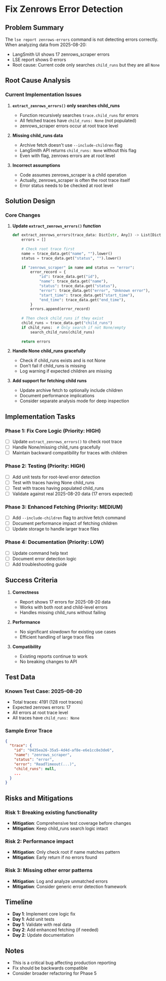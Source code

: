 # Fix Zenrows Error Detection

## Problem Summary

The `lse report zenrows-errors` command is not detecting errors correctly. When analyzing data from 2025-08-20:
- LangSmith UI shows 17 zenrows_scraper errors
- LSE report shows 0 errors
- Root cause: Current code only searches `child_runs` but they are all `None`

## Root Cause Analysis

### Current Implementation Issues
1. **`extract_zenrows_errors()` only searches child_runs**
   - Function recursively searches `trace.child_runs` for errors
   - All fetched traces have `child_runs: None` (not populated)
   - zenrows_scraper errors occur at root trace level

2. **Missing child_runs data**
   - Archive fetch doesn't use `--include-children` flag
   - LangSmith API returns `child_runs: None` without this flag
   - Even with flag, zenrows errors are at root level

3. **Incorrect assumptions**
   - Code assumes zenrows_scraper is a child operation
   - Actually, zenrows_scraper is often the root trace itself
   - Error status needs to be checked at root level

## Solution Design

### Core Changes

1. **Update `extract_zenrows_errors()` function**
   ```python
   def extract_zenrows_errors(trace_data: Dict[str, Any]) -> List[Dict[str, Any]]:
       errors = []
       
       # Check root trace first
       name = trace_data.get("name", "").lower()
       status = trace_data.get("status", "").lower()
       
       if "zenrows_scraper" in name and status == "error":
           error_record = {
               "id": trace_data.get("id"),
               "name": trace_data.get("name"),
               "status": trace_data.get("status"),
               "error": trace_data.get("error", "Unknown error"),
               "start_time": trace_data.get("start_time"),
               "end_time": trace_data.get("end_time"),
           }
           errors.append(error_record)
       
       # Then check child_runs if they exist
       child_runs = trace_data.get("child_runs")
       if child_runs:  # Only search if not None/empty
           search_child_runs(child_runs)
       
       return errors
   ```

2. **Handle None child_runs gracefully**
   - Check if child_runs exists and is not None
   - Don't fail if child_runs is missing
   - Log warning if expected children are missing

3. **Add support for fetching child runs**
   - Update archive fetch to optionally include children
   - Document performance implications
   - Consider separate analysis mode for deep inspection

## Implementation Tasks

### Phase 1: Fix Core Logic (Priority: HIGH)
- [ ] Update `extract_zenrows_errors()` to check root trace
- [ ] Handle None/missing child_runs gracefully
- [ ] Maintain backward compatibility for traces with children

### Phase 2: Testing (Priority: HIGH)
- [ ] Add unit tests for root-level error detection
- [ ] Test with traces having None child_runs
- [ ] Test with traces having populated child_runs
- [ ] Validate against real 2025-08-20 data (17 errors expected)

### Phase 3: Enhanced Fetching (Priority: MEDIUM)
- [ ] Add `--include-children` flag to archive fetch command
- [ ] Document performance impact of fetching children
- [ ] Update storage to handle larger trace files

### Phase 4: Documentation (Priority: LOW)
- [ ] Update command help text
- [ ] Document error detection logic
- [ ] Add troubleshooting guide

## Success Criteria

1. **Correctness**
   - Report shows 17 errors for 2025-08-20 data
   - Works with both root and child-level errors
   - Handles missing child_runs without failing

2. **Performance**
   - No significant slowdown for existing use cases
   - Efficient handling of large trace files

3. **Compatibility**
   - Existing reports continue to work
   - No breaking changes to API

## Test Data

### Known Test Case: 2025-08-20
- Total traces: 4191 (128 root traces)
- Expected zenrows errors: 17
- All errors at root trace level
- All traces have `child_runs: None`

### Sample Error Trace
```json
{
  "trace": {
    "id": "0435ea26-35a5-4d4d-af8e-e6e1cc8e3de6",
    "name": "zenrows_scraper",
    "status": "error",
    "error": "ReadTimeout(...)",
    "child_runs": null,
    ...
  }
}
```

## Risks and Mitigations

### Risk 1: Breaking existing functionality
- **Mitigation**: Comprehensive test coverage before changes
- **Mitigation**: Keep child_runs search logic intact

### Risk 2: Performance impact
- **Mitigation**: Only check root if name matches pattern
- **Mitigation**: Early return if no errors found

### Risk 3: Missing other error patterns
- **Mitigation**: Log and analyze unmatched errors
- **Mitigation**: Consider generic error detection framework

## Timeline

- **Day 1**: Implement core logic fix
- **Day 1**: Add unit tests
- **Day 1**: Validate with real data
- **Day 2**: Add enhanced fetching (if needed)
- **Day 2**: Update documentation

## Notes

- This is a critical bug affecting production reporting
- Fix should be backwards compatible
- Consider broader refactoring for Phase 5